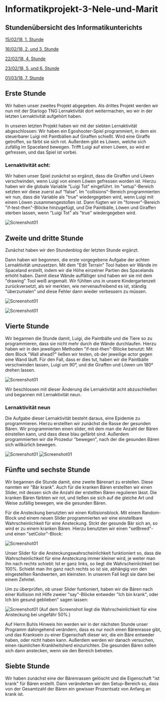# Informatikprojekt-3-Nele-und-Marit
## Stundenübersicht des Informatikunterichts

[15/02/18, 1. Stunde](#1)

[16/02/18, 2. und 3. Stunde](#2)

[22/02/18, 4. Stunde](#3)

[23/02/18, 5. und 6. Stunde](#4)

[01/03/18, 7. Stunde](#5)


## Erste Stunde<a name="1"></a>

Wir haben  unser zweites Projekt abgegeben. Als drittes Projekt werden wir nun mit der Starlogo TNG Lernaktivität dort weitermachen, wo wir in der letzten Lernaktivität aufgehört haben. 

In unseren letzten Projekt haben wir mit der siebten Lernaktivität abgeschlossen: Wir haben ein Egoshooter-Spiel programmiert, in dem ein steuerbarer Luigi mit Paintbällen auf Giraffen schießt. Wird eine Giraffe getroffen, so färbt sie sich rot. Außerdem gibt es Löwen, welche sich zufällig im Spaceland bewegen. Trifft Luigi auf einen Löwen, so wird er gefressen, und das Spiel ist vorbei.

### Lernaktivität acht:

Wir haben unser Spiel zunächst so ergänzt, dass die Giraffen und Löwen verschwinden, wenn Luigi von einem Löwen gefressen worden ist.
Hierzu haben wir die globale Variable "Luigi Tot" eingeführt. Im "setup"-Bereich setzten wir diese zuerst auf "false". Im "collisions"-Bereich programmierten wir nun, dass die Variable als "true" wiedergegeben wird, wenn Luigi mit einem Löwen zusammengestoßen ist.
Dann fügten wir im "forever"-Bereich "if-test-then"-Blöcke hinzugefügt, und Die Paintbälle, Löwen und Giraffen sterben lassen, wenn "Luigi Tot" als "true" wiedergegeben wird.

![Screenshot01](Bilder/Screenshot.sltng.29.png "sltng")


## Zweite und dritte Stunde<a name="2"></a>

Zunächst haben wir den Stundenblog der letzten Stunde ergänzt.

Dann haben wir begonnen, die erste vorgegebene Aufgabe der achten Lernaktivität umzusetzen. Mit dem "Edit Terrain" Tool haben wir Wände im Spaceland erstellt, indem wir die Höhe einzelner Partien des Spacelands erhöht haben. Damit diese Wände auffälliger sind haben wir sie mit dem "drawing" Tool weiß angemalt. Wir fühlten uns in unsere Kindergartenzeit zurückversetzt, als wir merkten, wie nervenaufreibend es ist, ständig "überzumalen" und diese Fehler dann wieder verbessern zu müssen.

![Screenshot01](Bilder/Screenshot.sltng.31.png "sltng")

![Screenshot01](Bilder/Screenshot.sltng.30.png "sltng")


## Vierte Stunde<a name="3"></a>

Wir begannen die Stunde damit, Luigi, die Paintbälle und die Tiere so zu programmieren, dass sie nicht mehr durch die Wände durchlaufen. Hierzu haben wir in den jeweiligen Methoden "if-test-then"-Blöcke benutzt: Mit dem Block "Wall ahead?" ließen wir testen, ob der jeweilige actor gegen eine Wand läuft. Für den Fall, dass er dies tut, haben wir die Paintbälle verschwinden lassen, Luigi um 90°, und die Giraffen und Löwen um 180° drehen lassen.  

![Screenshot01](Bilder/Screenshot.sltng.32.png "sltng")

Wir beschlossen mit dieser Änderung die Lernaktivität acht abzuschließen und begannen mit Lernaktivität neun.

### Lernaktivität neun

Die Aufgabe dieser Lernaktivität besteht daraus, eine Epidemie zu programmieren. Hierzu erstellten wir zunächst die Rasse der gesunden Bären. Wir programmierten einen slider, mit dem man die Anzahl der Bären einstellen kann, und dass diese blau gefärbt sind. Außerdem programmierten wir die Prozedur "bewegen", nach der die gesunden Bären sich willkürlich bewegen.

![Screenshot01](Bilder/Screenshot.sltng.33.png "sltng")
![Screenshot01](Bilder/Screenshot.sltng.34.png "sltng")


## Fünfte und sechste Stunde<a name="4"></a>

Wir begannen die Stunde damit, eine zweite Bärenart zu erstellen. Diese nannten wir "Bär krank". Auch für die kranken Bären erstellten wir einen Slider, mit dessen sich die Anzahl der erstellten Bären regulieren lässt. Die kranken Bären färbten wir rot, und ließen sie sich auf die gleiche Art und Weise zufällig bewegen, wie die gesunden Bären.

Für die Ansteckung benutzten wir einen Kollisionsblock. Mit einem Random-Block und einem neuen Slider programmierten wir eine einstellbare Wahrscheinlichkeit für eine Ansteckung. Stckt der gesunde Bär sich an, so wird er zu einem kranken Bären. Hierzu benutzten wir einen "setBreed"- und einen "setColor"-Block:

![Screenshot01](Bilder/Screenshot.sltng.35.png "sltng")

Unser Slider für die Ansteckungswahrscheinlichkeit funktioniert so, dass die Wahrscheinlichkeit für eine Ansteckung immer kleiner wird, je weiter man ihn nach rechts schiebt: Ist er ganz links, so liegt die Wahrscheinlichkeit bei 100%. Schiebt man ihn ganz nach rechts so ist sie, abhängig von den eingestellten Randwerten, am kleinsten. In unserem Fall liegt sie dann bei einem Zehntel.

Um zu überprüfen, ob unser Slider funtioniert, haben wir die Bären nach einer Kollision mit Hilfe zweier "say"-Blöcke entweder "Ich bin krank", oder Ich bin gesund geblieben" sagen lassen:

![Screenshot01](Bilder/Screenshot.sltng.36.png "sltng")
(Auf dem Screenshot liegt die Wahrscheinlichkeit für eine Ansteckung bei ungefähr 50%.)

Auf Herrn Buhls Hinweis hin werden wir in der nächsten Stunde unser Programm dahingehend verändern, dass es nur noch einen Bärenrasse gibt, und das Kranksein zu einer Eigenschaft dieser wir, die ein Bäre entweder haben, oder nicht haben kann.
Außerdem werden wir danach versuchen, einen räumlichen Krankheitsherd einzurichten. Die gesunden Bären sollen sich dann anstecken, wenn sie den Bereich betreten.

## Siebte Stunde<a name="5"></a>

Wir haben zunächst eine der Bärenrassen gelöscht und die Eigenschaft "ist krank" für Bären erstellt. Dann veränderten wir den Setup-Bereich so, dass von der Gesamtzahl der Bären ein gewisser Prozentsatz von Anfang an krank ist.





